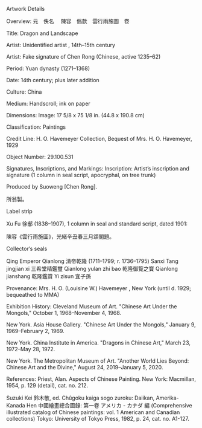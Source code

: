 Artwork Details

Overview:
元　佚名　 陳容　僞款　雲行雨施圖　卷

Title: Dragon and Landscape

Artist: Unidentified artist , 14th–15th century

Artist: Fake signature of Chen Rong (Chinese, active 1235–62)

Period: Yuan dynasty (1271–1368)

Date: 14th century; plus later addition

Culture: China

Medium: Handscroll; ink on paper

Dimensions: Image: 17 5/8 x 75 1/8 in. (44.8 x 190.8 cm)

Classification: Paintings

Credit Line: H. O. Havemeyer Collection, Bequest of Mrs. H. O. Havemeyer, 1929

Object Number: 29.100.531

Signatures, Inscriptions, and Markings:
Inscription: Artist’s inscription and signature (1 column in seal script, apocryphal, on tree trunk)

Produced by Suoweng [Chen Rong].

所翁製。


Label strip

Xu Fu 徐郙 (1838–1907), 1 column in seal and standard script, dated 1901:

陳容《雲行雨施圖》，光緒辛丑春三月頌閣題。


Collector’s seals

Qing Emperor Qianlong 清帝乾隆 (1711–1799; r. 1736–1795)
Sanxi Tang jingjian xi 三希堂精鑑璽
Qianlong yulan zhi bao 乾隆御覽之寳
Qianlong jianshang 乾隆鑑賞
Yi zisun 宜子孫

Provenance:
Mrs. H. O. (Louisine W.) Havemeyer , New York (until d. 1929; bequeathed to MMA)

Exhibition History:
Cleveland Museum of Art. "Chinese Art Under the Mongols," October 1, 1968–November 4, 1968.

New York. Asia House Gallery. "Chinese Art Under the Mongols," January 9, 1969–February 2, 1969.

New York. China Institute in America. "Dragons in Chinese Art," March 23, 1972–May 28, 1972.

New York. The Metropolitan Museum of Art. "Another World Lies Beyond: Chinese Art and the Divine," August 24, 2019–January 5, 2020.

References:
Priest, Alan. Aspects of Chinese Painting. New York: Macmillan, 1954, p. 129 (detail), cat. no. 212.

Suzuki Kei 鈴木敬, ed. Chûgoku kaiga sogo zuroku: Daiikan, Amerika-Kanada Hen 中國繪畫總合圖錄: 第一卷 アメリカ - カナダ 編 (Comprehensive illustrated catalog of Chinese paintings: vol. 1 American and Canadian collections) Tokyo: University of Tokyo Press, 1982, p. 24, cat. no. A1-127.